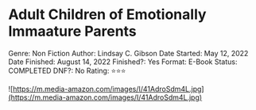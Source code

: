 # Adult Children of Emotionally Immaature Parents

Genre: Non Fiction
Author: Lindsay C. Gibson
Date Started: May 12, 2022
Date Finished: August 14, 2022
Finished?: Yes
Format: E-Book
Status: COMPLETED
DNF?: No
Rating: ⭐️⭐️⭐️

![https://m.media-amazon.com/images/I/41AdroSdm4L.jpg](https://m.media-amazon.com/images/I/41AdroSdm4L.jpg)